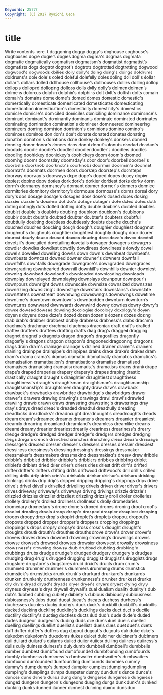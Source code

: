 ```yaml
---
Keywords: 25777 
Copyright: (C) 2017 Ryuichi Ueda
---
```


# title

Write contents here.
t doggoning doggy doggy's doghouse
doghouse's doghouses dogie dogie's dogies dogma dogma's dogmas dogmata dogmatic
dogmatically dogmatism dogmatism's dogmatist dogmatist's dogmatists dogs dogtrot dogtrot's dogtrots
dogtrotted dogtrotting dogwood dogwood's dogwoods doilies doily doily's doing doing's
doings doldrums doldrums's dole dole's doled doleful dolefully doles doling
doll doll's dollar dollar's dollars dolled dollhouse dollhouse's dollhouses dollies
dolling dollop dollop's dolloped dolloping dollops dolls dolly dolly's dolmen
dolmen's dolmens dolorous dolphin dolphin's dolphins dolt dolt's doltish dolts
domain domain's domains dome dome's domed domes domestic domestic's domestically
domesticate domesticated domesticates domesticating domestication domestication's domesticity domesticity's domestics domicile
domicile's domiciled domiciles domiciling dominance dominance's dominant dominant's dominantly dominants
dominate dominated dominates dominating domination domination's domineer domineered domineering domineers
doming dominion dominion's dominions domino domino's dominoes dominos don don's
don't donate donated donates donating donation donation's donations done donkey
donkey's donkeys donned donning donor donor's donors dons donut donut's
donuts doodad doodad's doodads doodle doodle's doodled doodler doodler's doodlers
doodles doodling doohickey doohickey's doohickeys doom doom's doomed dooming dooms
doomsday doomsday's door door's doorbell doorbell's doorbells doorknob doorknob's doorknobs
doorman doorman's doormat doormat's doormats doormen doors doorstep doorstep's doorsteps
doorway doorway's doorways dope dope's doped dopes dopey dopier dopiest
doping dopy dories dork dork's dorkier dorkiest dorks dorky dorm
dorm's dormancy dormancy's dormant dormer dormer's dormers dormice dormitories dormitory
dormitory's dormouse dormouse's dorms dorsal dory dory's dos dosage dosage's
dosages dose dose's dosed doses dosing dossier dossier's dossiers dot
dot's dotage dotage's dote doted dotes doth doting dotingly dots
dotted dotting dotty double double's doubled doubles doublet doublet's doublets
doubling doubloon doubloon's doubloons doubly doubt doubt's doubted doubter doubter's
doubters doubtful doubtfully doubting doubtless doubtlessly doubts douche douche's douched
douches douching dough dough's doughier doughiest doughnut doughnut's doughnuts doughtier
doughtiest doughty doughy dour dourer dourest dourly douse doused douses
dousing dove dove's doves dovetail dovetail's dovetailed dovetailing dovetails dowager
dowager's dowagers dowdier dowdies dowdiest dowdily dowdiness dowdiness's dowdy dowel
dowel's dowelled dowelling dowels down down's downbeat downbeat's downbeats downcast
downed downer downer's downers downfall downfall's downfalls downgrade downgrade's downgraded
downgrades downgrading downhearted downhill downhill's downhills downier downiest downing download
download's downloaded downloading downloads downplay downplayed downplaying downplays downpour downpour's
downpours downright downs downscale downsize downsized downsizes downsizing downsizing's downstage
downstairs downstairs's downstate downstate's downstream downswing downswing's downswings downtime downtime's
downtown downtown's downtrodden downturn downturn's downturns downward downwards downwind downy
dowries dowry dowry's dowse dowsed dowses dowsing doxologies doxology doxology's
doyen doyen's doyens doze doze's dozed dozen dozen's dozens dozes
dozing drab drab's drabber drabbest drably drabness drabness's drabs drachma
drachma's drachmae drachmai drachmas draconian draft draft's drafted draftee draftee's
draftees drafting drafts drag drag's dragged dragging dragnet dragnet's dragnets
dragon dragon's dragonflies dragonfly dragonfly's dragons dragoon dragoon's dragooned dragooning
dragoons drags drain drain's drainage drainage's drained drainer drainer's drainers
draining drainpipe drainpipe's drainpipes drains drake drake's drakes dram dram's
drama drama's dramas dramatic dramatically dramatics dramatics's dramatisation dramatisation's dramatisations
dramatise dramatised dramatises dramatising dramatist dramatist's dramatists drams drank drape
drape's draped draperies drapery drapery's drapes draping drastic drastically draught
draught's draughtier draughtiest draughtiness draughtiness's draughts draughtsman draughtsman's draughtsmanship draughtsmanship's
draughtsmen draughty draw draw's drawback drawback's drawbacks drawbridge drawbridge's drawbridges
drawer drawer's drawers drawing drawing's drawings drawl drawl's drawled drawling
drawls drawn draws drawstring drawstring's drawstrings dray dray's drays dread
dread's dreaded dreadful dreadfully dreading dreadlocks dreadlocks's dreadnought dreadnought's dreadnoughts
dreads dream dream's dreamed dreamer dreamer's dreamers dreamier dreamiest dreamily
dreaming dreamland dreamland's dreamless dreamlike dreams dreamt dreamy drearier dreariest
drearily dreariness dreariness's dreary dredge dredge's dredged dredger dredger's dredgers
dredges dredging dregs dregs's drench drenched drenches drenching dress dress's
dressage dressage's dressed dresser dresser's dressers dresses dressier dressiest dressiness
dressiness's dressing dressing's dressings dressmaker dressmaker's dressmakers dressmaking dressmaking's dressy
drew dribble dribble's dribbled dribbler dribbler's dribblers dribbles dribbling driblet
driblet's driblets dried drier drier's driers dries driest drift drift's
drifted drifter drifter's drifters drifting drifts driftwood driftwood's drill drill's
drilled drilling drills drily drink drink's drinkable drinker drinker's drinkers
drinking drinkings drinks drip drip's dripped dripping dripping's drippings drips
drive drive's drivel drivel's drivelled drivelling drivels driven driver driver's
drivers drives driveway driveway's driveways driving drivings drizzle drizzle's drizzled
drizzles drizzlier drizzliest drizzling drizzly droll droller drolleries drollery drollery's
drollest drollness drollness's drolly dromedaries dromedary dromedary's drone drone's droned
drones droning drool drool's drooled drooling drools droop droop's drooped
droopier droopiest drooping droops droopy drop drop's droplet droplet's droplets
dropout dropout's dropouts dropped dropper dropper's droppers dropping droppings droppings's
drops dropsy dropsy's dross dross's drought drought's droughts drouth drouth's
drouthes drouths drove drove's drover drover's drovers droves drown drowned
drowning drowning's drownings drowns drowse drowse's drowsed drowses drowsier drowsiest
drowsily drowsiness drowsiness's drowsing drowsy drub drubbed drubbing drubbing's drubbings
drubs drudge drudge's drudged drudgery drudgery's drudges drudging drug drug's
drugged drugging druggist druggist's druggists drugs drugstore drugstore's drugstores druid
druid's druids drum drum's drummed drummer drummer's drummers drumming drums
drumstick drumstick's drumsticks drunk drunk's drunkard drunkard's drunkards drunken drunkenly
drunkenness drunkenness's drunker drunkest drunks dry dry's dryad dryad's dryads
dryer dryer's dryers dryest drying dryly dryness dryness's drys drywall
drywall's dual dualism duality duality's dub dub's dubbed dubbing dubiety
dubiety's dubious dubiously dubiousness dubiousness's dubs ducal ducat ducat's ducats
duchess duchess's duchesses duchies duchy duchy's duck duck's duckbill duckbill's
duckbills ducked ducking duckling duckling's ducklings ducks duct duct's ductile
ductility ductility's ducting ductless ducts dud dud's dude dude's duded
dudes dudgeon dudgeon's duding duds due due's duel duel's duelled
duelling duellings duellist duellist's duellists duels dues duet duet's duets
duff duffer duffer's duffers dug dugout dugout's dugouts duh duke
duke's dukedom dukedom's dukedoms dukes dulcet dulcimer dulcimer's dulcimers dull
dullard dullard's dullards dulled duller dullest dulling dullness dullness's dulls
dully dulness dulness's duly dumb dumbbell dumbbell's dumbbells dumber dumbest
dumbfound dumbfounded dumbfounding dumbfounds dumbly dumbness dumbness's dumbwaiter dumbwaiter's dumbwaiters
dumfound dumfounded dumfounding dumfounds dummies dummy dummy's dump dump's dumped
dumpier dumpiest dumping dumpling dumpling's dumplings dumps dumpster dumpy dun
dun's dunce dunce's dunces dune dune's dunes dung dung's dungaree
dungaree's dungarees dunged dungeon dungeon's dungeons dunging dungs dunk dunk's
dunked dunking dunks dunned dunner dunnest dunning dunno duns duo
